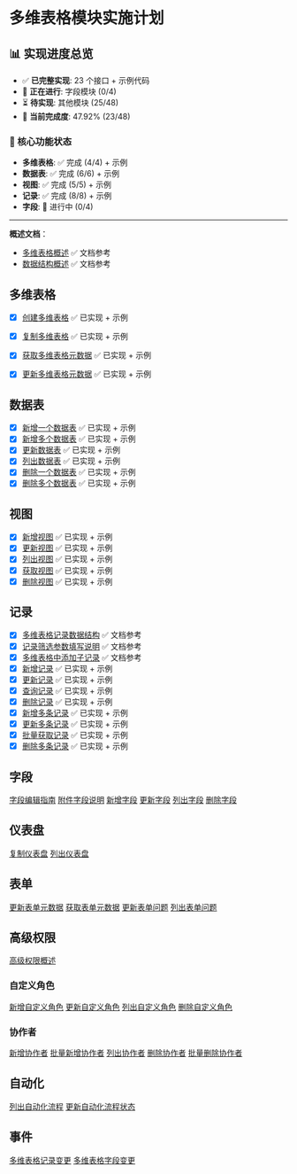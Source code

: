 # 多维表格模块实施计划

## 📊 实现进度总览

- ✅ **已完整实现**: 23 个接口 + 示例代码  
- 🚧 **正在进行**: 字段模块 (0/4)
- ⏳ **待实现**: 其他模块 (25/48)
- 🎉 **当前完成度**: 47.92% (23/48)

### 🎯 核心功能状态
- **多维表格**: ✅ 完成 (4/4) + 示例
- **数据表**: ✅ 完成 (6/6) + 示例
- **视图**: ✅ 完成 (5/5) + 示例
- **记录**: ✅ 完成 (8/8) + 示例  
- **字段**: 🚧 进行中 (0/4)

---

**概述文档**：
- [多维表格概述](https://open.feishu.cn/document/server-docs/docs/bitable-v1/bitable-overview) ✅ 文档参考
- [数据结构概述](https://open.feishu.cn/document/server-docs/docs/bitable-v1/bitable-structure) ✅ 文档参考

## 多维表格

- [x] [创建多维表格](https://open.feishu.cn/document/server-docs/docs/bitable-v1/app/create) ✅ 已实现 + 示例
- [x] [复制多维表格](https://open.feishu.cn/document/server-docs/docs/bitable-v1/app/copy) ✅ 已实现 + 示例
- [x] [获取多维表格元数据](https://open.feishu.cn/document/server-docs/docs/bitable-v1/app/get) ✅ 已实现 + 示例
- [x] [更新多维表格元数据](https://open.feishu.cn/document/server-docs/docs/bitable-v1/app/update) ✅ 已实现 + 示例


## 数据表
- [x] [新增一个数据表](https://open.feishu.cn/document/server-docs/docs/bitable-v1/app-table/create) ✅ 已实现 + 示例
- [x] [新增多个数据表](https://open.feishu.cn/document/server-docs/docs/bitable-v1/app-table/batch_create) ✅ 已实现 + 示例
- [x] [更新数据表](https://open.feishu.cn/document/server-docs/docs/bitable-v1/app-table/patch) ✅ 已实现 + 示例
- [x] [列出数据表](https://open.feishu.cn/document/server-docs/docs/bitable-v1/app-table/list) ✅ 已实现 + 示例
- [x] [删除一个数据表](https://open.feishu.cn/document/server-docs/docs/bitable-v1/app-table/delete) ✅ 已实现 + 示例
- [x] [删除多个数据表](https://open.feishu.cn/document/server-docs/docs/bitable-v1/app-table/batch_delete) ✅ 已实现 + 示例

## 视图 

- [x] [新增视图](https://open.feishu.cn/document/server-docs/docs/bitable-v1/app-table-view/create) ✅ 已实现 + 示例
- [x] [更新视图](https://open.feishu.cn/document/server-docs/docs/bitable-v1/app-table-view/patch) ✅ 已实现 + 示例
- [x] [列出视图](https://open.feishu.cn/document/server-docs/docs/bitable-v1/app-table-view/list) ✅ 已实现 + 示例
- [x] [获取视图](https://open.feishu.cn/document/server-docs/docs/bitable-v1/app-table-view/get) ✅ 已实现 + 示例
- [x] [删除视图](https://open.feishu.cn/document/server-docs/docs/bitable-v1/app-table-view/delete) ✅ 已实现 + 示例

## 记录

- [x] [多维表格记录数据结构](https://open.feishu.cn/document/docs/bitable-v1/app-table-record/bitable-record-data-structure-overview) ✅ 文档参考
- [x] [记录筛选参数填写说明](https://open.feishu.cn/document/docs/bitable-v1/app-table-record/record-filter-guide) ✅ 文档参考
- [x] [多维表格中添加子记录](https://open.feishu.cn/document/docs/bitable-v1/app-table-record/add-a-sub-record-in-a-base-table) ✅ 文档参考
- [x] [新增记录](https://open.feishu.cn/document/server-docs/docs/bitable-v1/app-table-record/create) ✅ 已实现 + 示例
- [x] [更新记录](https://open.feishu.cn/document/server-docs/docs/bitable-v1/app-table-record/update) ✅ 已实现 + 示例
- [x] [查询记录](https://open.feishu.cn/document/docs/bitable-v1/app-table-record/search) ✅ 已实现 + 示例
- [x] [删除记录](https://open.feishu.cn/document/server-docs/docs/bitable-v1/app-table-record/delete) ✅ 已实现 + 示例
- [x] [新增多条记录](https://open.feishu.cn/document/server-docs/docs/bitable-v1/app-table-record/batch_create) ✅ 已实现 + 示例
- [x] [更新多条记录](https://open.feishu.cn/document/server-docs/docs/bitable-v1/app-table-record/batch_update) ✅ 已实现 + 示例
- [x] [批量获取记录](https://open.feishu.cn/document/docs/bitable-v1/app-table-record/batch_get) ✅ 已实现 + 示例
- [x] [删除多条记录](https://open.feishu.cn/document/server-docs/docs/bitable-v1/app-table-record/batch_delete) ✅ 已实现 + 示例

## 字段

[字段编辑指南](https://open.feishu.cn/document/server-docs/docs/bitable-v1/app-table-field/guide)
[附件字段说明](https://open.feishu.cn/document/server-docs/docs/bitable-v1/app-table-field/attachment)
[新增字段](https://open.feishu.cn/document/server-docs/docs/bitable-v1/app-table-field/create)
[更新字段](https://open.feishu.cn/document/server-docs/docs/bitable-v1/app-table-field/update)
[列出字段](https://open.feishu.cn/document/server-docs/docs/bitable-v1/app-table-field/list)
[删除字段](https://open.feishu.cn/document/server-docs/docs/bitable-v1/app-table-field/delete)

## 仪表盘

[复制仪表盘](https://open.feishu.cn/document/server-docs/docs/bitable-v1/app-dashboard/copy)
[列出仪表盘](https://open.feishu.cn/document/server-docs/docs/bitable-v1/app-dashboard/list)


## 表单

[更新表单元数据](https://open.feishu.cn/document/server-docs/docs/bitable-v1/form/patch-2)
[获取表单元数据](https://open.feishu.cn/document/server-docs/docs/bitable-v1/form/get)
[更新表单问题](https://open.feishu.cn/document/server-docs/docs/bitable-v1/form/patch)
[列出表单问题](https://open.feishu.cn/document/server-docs/docs/bitable-v1/form/list)

## 高级权限

[高级权限概述](https://open.feishu.cn/document/server-docs/docs/bitable-v1/advanced-permission/advanced-permission-guide)

### 自定义角色

[新增自定义角色](https://open.feishu.cn/document/docs/bitable-v1/advanced-permission/app-role/create-2)
[更新自定义角色](https://open.feishu.cn/document/docs/bitable-v1/advanced-permission/app-role/update-2)
[列出自定义角色](https://open.feishu.cn/document/docs/bitable-v1/advanced-permission/app-role/list-2)
[删除自定义角色](https://open.feishu.cn/document/server-docs/docs/bitable-v1/advanced-permission/app-role/delete)

### 协作者

[新增协作者](https://open.feishu.cn/document/server-docs/docs/bitable-v1/advanced-permission/app-role-member/create)
[批量新增协作者](https://open.feishu.cn/document/server-docs/docs/bitable-v1/advanced-permission/app-role-member/batch_create)
[列出协作者](https://open.feishu.cn/document/server-docs/docs/bitable-v1/advanced-permission/app-role-member/list)
[删除协作者](https://open.feishu.cn/document/server-docs/docs/bitable-v1/advanced-permission/app-role-member/delete)
[批量删除协作者](https://open.feishu.cn/document/server-docs/docs/bitable-v1/advanced-permission/app-role-member/batch_delete)

## 自动化

[列出自动化流程](https://open.feishu.cn/document/docs/bitable-v1/app-workflow/list)
[更新自动化流程状态](https://open.feishu.cn/document/docs/bitable-v1/app-workflow/update)

## 事件

[多维表格记录变更](https://open.feishu.cn/document/docs/bitable-v1/events/bitable_record_changed)
[多维表格字段变更](https://open.feishu.cn/document/server-docs/docs/drive-v1/event/list/bitable_field_changed)
